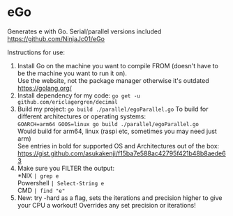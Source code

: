 # eGo
Generates e with Go. Serial/parallel versions included  
https://github.com/NinjaJc01/eGo  

Instructions for use:  
  1. Install Go on the machine you want to compile FROM (doesn't have to be the machine you want to run it on).  
Use the website, not the package manager otherwise it's outdated
https://golang.org/  
  1. Install dependency for my code: ```go get -u github.com/ericlagergren/decimal```
  1. Build my project: ```go build ./parallel/egoParallel.go```
  To build for different architectures or operating systems:  
  ```GOARCH=arm64 GOOS=linux go build ./parallel/egoParallel.go```  
  Would build for arm64, linux (raspi etc, sometimes you may need just arm)  
  See entries in bold for supported OS and Architectures out of the box: https://gist.github.com/asukakenji/f15ba7e588ac42795f421b48b8aede63  
  1. Make sure you FILTER the output:  
  \*NIX ```| grep e```  
  Powershell ```| Select-String e```  
  CMD ```| find "e"```  
  1. New: try -hard as a flag, sets the iterations and precision higher to give your CPU a workout! Overrides any set precision or iterations!
